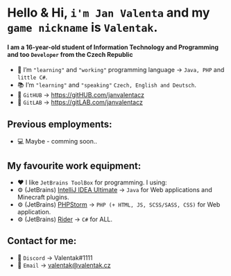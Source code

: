 # Hello & Hi, `i'm Jan Valenta` and my `game nickname` is `Valentak`.
#### I am a 16-year-old student of Information Technology and Programming and too `Developer` from the Czech Republic 

- 🔧 I’m `"learning"` and `"working"` programming language -> `Java, PHP` and `little C#`.
- 📚 I’m `"learning"` and `"speaking"` `Czech, English and Deutsch`.
- 📑 `GitHUB` -> https://gitHUB.com/janvalentacz
- 📑 `GitLAB` -> https://gitLAB.com/janvalentacz


## Previous employments:
- 💻 Maybe - comming soon..


##  My favourite work equipment:
- ❤ I like `JetBrains ToolBox` for programming. I using:
- ⚙ (JetBrains) [IntelliJ IDEA Ultimate](https://www.jetbrains.com/idea/) -> `Java` for Web applications and Minecraft plugins.
- ⚙ (JetBrains) [PHPStorm](https://www.jetbrains.com/phpstorm/) -> `PHP (+ HTML, JS, SCSS/SASS, CSS)` for Web application.
- ⚙ (JetBrains) [Rider](https://www.jetbrains.com/rider/) -> `C#` for ALL.


## Contact for me:
- 💬 `Discord` -> Valentak#1111
- 💬 `Email` -> valentak@valentak.cz


